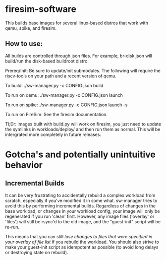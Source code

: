 firesim-software
==================================

This builds base images for several linux-based distros that work with qemu,
spike, and firesim. 

## How to use:
All builds are controlled through json files. For example, br-disk.json will
build/run the disk-based buildroot distro.

Prereq/Init:
Be sure to update/init submodules. The following will require the riscv-tools
on your path and a recent version of qemu.

To build:
    ./sw-manager.py -c CONFIG.json build

To run on qemu:
  ./sw-manager.py -c CONFIG.json launch

To run on spike:
  ./sw-manager.py -c CONFIG.json launch -s

To run on FireSim:
See the firesim documentation.

Tl;Dr: images built with build.py will work on firesim, you just need to update
the symlinks in workloads/deploy/ and then run them as normal. This will be
intergrated more completely in future releases.

# Gotcha's and potentially unintuitive behavior
## Incremental Builds
It can be very frustrating to accidentally rebuild a complex workload from
scratch, especially if you've modified it in some what. sw-manager tries to
avoid this by performing incremental builds. Regardless of changes in the base
workload, or changes in your workload config, your image will only be
regenerated if you run 'clean' first. However, any image files ('overlay' or
'files') will still be rsync'd to the old image, and the "guest-init" script
will be re-run.

This means that you can still *lose changes to files that were specified in
your overlay of file list* if you rebuild the workload. You should also strive
to make your guest-init script as idempotent as possible (to avoid long delays
or destroying state on rebuild).
